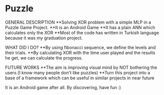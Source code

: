 # Puzzle

GENERAL DESCRIPTION
**Solving XOR problem with a simple MLP in a Puzzle Game Project.
**It is an Android Game
**It has a plain ANN which calculates only the XOR
**Most of the code has written in Turkish language because it was my graduation project.

WHAT DID I DO?
**By using fibonacci sequence, we define the levels and their trials.
**By calculating XOR with the time user played and the results he get, we can calculate the progress.

FUTURE WORKS
**The aim is improving visual mind by NOT bothering the users.(I know many people don't like puzzles)
**Turn this project into a base of a framework which can be useful in similar projects in near future

It is an Android game after all. By discovering, have fun :)
